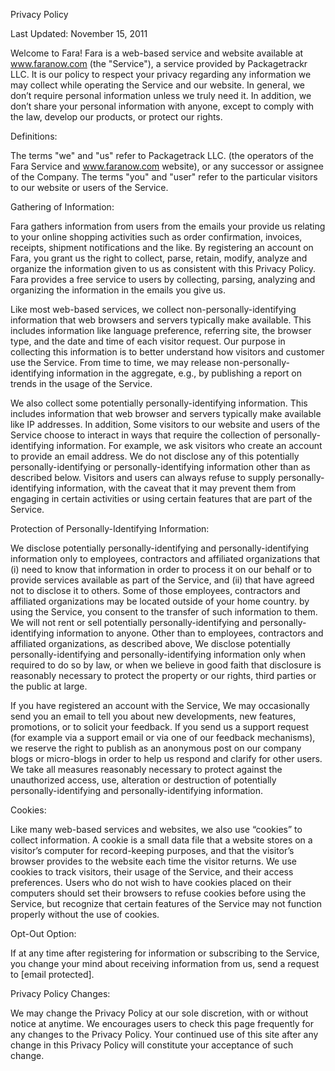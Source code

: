 Privacy Policy

Last Updated: November 15, 2011

Welcome to Fara! Fara is a web-based service and website available at www.faranow.com (the "Service"), a service provided by Packagetrackr LLC. It is our policy to respect your privacy regarding any information we may collect while operating the Service and our website. In general, we don’t require personal information unless we truly need it. In addition, we don’t share your personal information with anyone, except to comply with the law, develop our products, or protect our rights.

Definitions:

The terms "we" and "us" refer to Packagetrack LLC. (the operators of the Fara Service and www.faranow.com website), or any successor or assignee of the Company. The terms "you" and "user" refer to the particular visitors to our website or users of the Service.

Gathering of Information:

Fara gathers information from users from the emails your provide us relating to your online shopping activities such as order confirmation, invoices, receipts, shipment notifications and the like. By registering an account on Fara, you grant us the right to collect, parse, retain, modify, analyze and organize the information given to us as consistent with this Privacy Policy. Fara provides a free service to users by collecting, parsing, analyzing and organizing the information in the emails you give us.

Like most web-based services, we collect non-personally-identifying information that web browsers and servers typically make available. This includes information like language preference, referring site, the browser type, and the date and time of each visitor request. Our purpose in collecting this information is to better understand how visitors and customer use the Service. From time to time, we may release non-personally-identifying information in the aggregate, e.g., by publishing a report on trends in the usage of the Service.

We also collect some potentially personally-identifying information. This includes information that web browser and servers typically make available like IP addresses. In addition, Some visitors to our website and users of the Service choose to interact in ways that require the collection of personally-identifying information. For example, we ask visitors who create an account to provide an email address. We do not disclose any of this potentially personally-identifying or personally-identifying information other than as described below. Visitors and users can always refuse to supply personally-identifying information, with the caveat that it may prevent them from engaging in certain activities or using certain features that are part of the Service.

Protection of Personally-Identifying Information:

We disclose potentially personally-identifying and personally-identifying information only to employees, contractors and affiliated organizations that (i) need to know that information in order to process it on our behalf or to provide services available as part of the Service, and (ii) that have agreed not to disclose it to others. Some of those employees, contractors and affiliated organizations may be located outside of your home country. by using the Service, you consent to the transfer of such information to them. We will not rent or sell potentially personally-identifying and personally-identifying information to anyone. Other than to employees, contractors and affiliated organizations, as described above, We disclose potentially personally-identifying and personally-identifying information only when required to do so by law, or when we believe in good faith that disclosure is reasonably necessary to protect the property or our rights, third parties or the public at large.

If you have registered an account with the Service, We may occasionally send you an email to tell you about new developments, new features, promotions, or to solicit your feedback. If you send us a support request (for example via a support email or via one of our feedback mechanisms), we reserve the right to publish as an anonymous post on our company blogs or micro-blogs in order to help us respond and clarify for other users. We take all measures reasonably necessary to protect against the unauthorized access, use, alteration or destruction of potentially personally-identifying and personally-identifying information.

Cookies:

Like many web-based services and websites, we also use “cookies” to collect information. A cookie is a small data file that a website stores on a visitor’s computer for record-keeping purposes, and that the visitor’s browser provides to the website each time the visitor returns. We use cookies to track visitors, their usage of the Service, and their access preferences. Users who do not wish to have cookies placed on their computers should set their browsers to refuse cookies before using the Service, but recognize that certain features of the Service may not function properly without the use of cookies.

Opt-Out Option:

If at any time after registering for information or subscribing to the Service, you change your mind about receiving information from us, send a request to \[email protected\].

Privacy Policy Changes:

We may change the Privacy Policy at our sole discretion, with or without notice at anytime. We encourages users to check this page frequently for any changes to the Privacy Policy. Your continued use of this site after any change in this Privacy Policy will constitute your acceptance of such change.